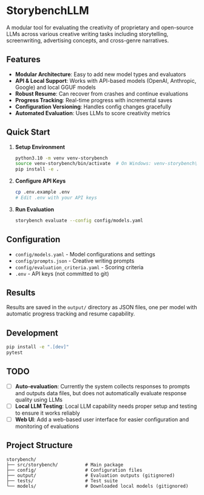 # StorybenchLLM

A modular tool for evaluating the creativity of proprietary and open-source LLMs across various creative writing tasks including storytelling, screenwriting, advertising concepts, and cross-genre narratives.

## Features

- **Modular Architecture**: Easy to add new model types and evaluators
- **API & Local Support**: Works with API-based models (OpenAI, Anthropic, Google) and local GGUF models
- **Robust Resume**: Can recover from crashes and continue evaluations
- **Progress Tracking**: Real-time progress with incremental saves
- **Configuration Versioning**: Handles config changes gracefully
- **Automated Evaluation**: Uses LLMs to score creativity metrics

## Quick Start

1. **Setup Environment**
   ```bash
   python3.10 -m venv venv-storybench
   source venv-storybench/bin/activate  # On Windows: venv-storybench\Scripts\activate
   pip install -e .
   ```

2. **Configure API Keys**
   ```bash
   cp .env.example .env
   # Edit .env with your API keys
   ```

3. **Run Evaluation**
   ```bash
   storybench evaluate --config config/models.yaml
   ```

## Configuration

- `config/models.yaml` - Model configurations and settings
- `config/prompts.json` - Creative writing prompts
- `config/evaluation_criteria.yaml` - Scoring criteria
- `.env` - API keys (not committed to git)

## Results

Results are saved in the `output/` directory as JSON files, one per model with automatic progress tracking and resume capability.

## Development

```bash
pip install -e ".[dev]"
pytest
```

## TODO

- [ ] **Auto-evaluation**: Currently the system collects responses to prompts and outputs data files, but does not automatically evaluate response quality using LLMs
- [ ] **Local LLM Testing**: Local LLM capability needs proper setup and testing to ensure it works reliably
- [ ] **Web UI**: Add a web-based user interface for easier configuration and monitoring of evaluations

## Project Structure

```
storybench/
├── src/storybench/          # Main package
├── config/                  # Configuration files  
├── output/                  # Evaluation outputs (gitignored)
├── tests/                   # Test suite
└── models/                  # Downloaded local models (gitignored)
```
